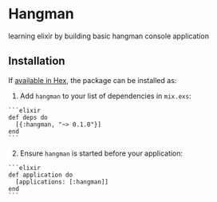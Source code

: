 # Hangman

learning elixir by building basic hangman console application
## Installation

If [available in Hex](https://hex.pm/docs/publish), the package can be installed as:

  1. Add `hangman` to your list of dependencies in `mix.exs`:

    ```elixir
    def deps do
      [{:hangman, "~> 0.1.0"}]
    end
    ```

  2. Ensure `hangman` is started before your application:

    ```elixir
    def application do
      [applications: [:hangman]]
    end
    ```

